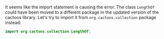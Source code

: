 It seems like the import statement is causing the error. The class `LengthOf` could have been moved to a different package in the updated version of the cactoos library. Let's try to import it from `org.cactoos.collection` package instead:

```java
import org.cactoos.collection.LengthOf;
```